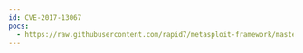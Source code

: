 ```yaml
---
id: CVE-2017-13067
pocs:
  - https://raw.githubusercontent.com/rapid7/metasploit-framework/master/modules/exploits/linux/misc/qnap_transcode_server.rb
---
```

